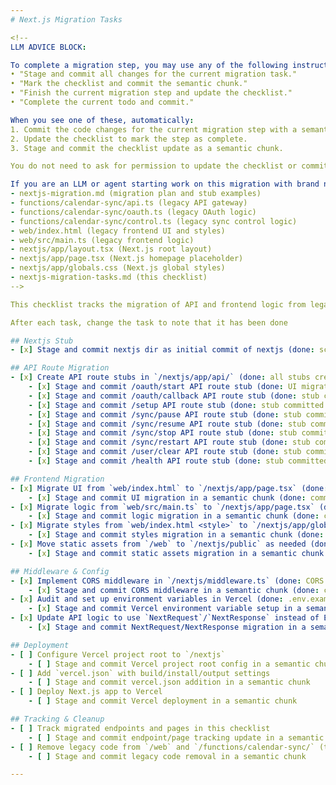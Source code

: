 ```yaml
---
# Next.js Migration Tasks

<!--
LLM ADVICE BLOCK:

To complete a migration step, you may use any of the following instructions:
• "Stage and commit all changes for the current migration task."
• "Mark the checklist and commit the semantic chunk."
• "Finish the current migration step and update the checklist."
• "Complete the current todo and commit."

When you see one of these, automatically:
1. Commit the code changes for the current migration step with a semantic message.
2. Update the checklist to mark the step as complete.
3. Stage and commit the checklist update as a semantic chunk.

You do not need to ask for permission to update the checklist or commit—just do it as part of the migration workflow.

If you are an LLM or agent starting work on this migration with brand new context, you should read the following essential files before proceeding:
- nextjs-migration.md (migration plan and stub examples)
- functions/calendar-sync/api.ts (legacy API gateway)
- functions/calendar-sync/oauth.ts (legacy OAuth logic)
- functions/calendar-sync/control.ts (legacy sync control logic)
- web/index.html (legacy frontend UI and styles)
- web/src/main.ts (legacy frontend logic)
- nextjs/app/layout.tsx (Next.js root layout)
- nextjs/app/page.tsx (Next.js homepage placeholder)
- nextjs/app/globals.css (Next.js global styles)
- nextjs-migration-tasks.md (this checklist)
-->

This checklist tracks the migration of API and frontend logic from legacy code to Next.js.

After each task, change the task to note that it has been done

## Nextjs Stub
- [x] Stage and commit nextjs dir as initial commit of nextjs (done: scaffolded and committed Next.js stub with semantic message)

## API Route Migration
- [x] Create API route stubs in `/nextjs/app/api/` (done: all stubs created and committed)
    - [x] Stage and commit /oauth/start API route stub (done: UI migration committed)
    - [x] Stage and commit /oauth/callback API route stub (done: stub committed for /oauth/callback)
    - [x] Stage and commit /setup API route stub (done: stub committed for /setup)
    - [x] Stage and commit /sync/pause API route stub (done: stub committed for /sync/pause)
    - [x] Stage and commit /sync/resume API route stub (done: stub committed for /sync/resume)
    - [x] Stage and commit /sync/stop API route stub (done: stub committed for /sync/stop)
    - [x] Stage and commit /sync/restart API route stub (done: stub committed for /sync/restart)
    - [x] Stage and commit /user/clear API route stub (done: stub committed for /user/clear)
    - [x] Stage and commit /health API route stub (done: stub committed for /health)

## Frontend Migration
- [x] Migrate UI from `web/index.html` to `/nextjs/app/page.tsx` (done: UI migrated and committed as React JSX)
    - [x] Stage and commit UI migration in a semantic chunk (done: committed as semantic chunk)
- [x] Migrate logic from `web/src/main.ts` to `/nextjs/app/page.tsx` (done: logic migrated and committed as React hooks/components)
    - [x] Stage and commit logic migration in a semantic chunk (done: committed as semantic chunk)
- [x] Migrate styles from `web/index.html <style>` to `/nextjs/app/globals.css` (done: styles migrated and committed)
    - [x] Stage and commit styles migration in a semantic chunk (done: committed as semantic chunk)
- [x] Move static assets from `/web` to `/nextjs/public` as needed (done: no static assets found to migrate)
    - [x] Stage and commit static assets migration in a semantic chunk (done: committed as semantic chunk)

## Middleware & Config
- [x] Implement CORS middleware in `/nextjs/middleware.ts` (done: CORS middleware implemented and committed)
    - [x] Stage and commit CORS middleware in a semantic chunk (done: committed with semantic message)
- [x] Audit and set up environment variables in Vercel (done: .env.example created, Vercel setup documented, best practices followed)
    - [x] Stage and commit Vercel environment variable setup in a semantic chunk (done: .env.example and checklist update committed)
- [x] Update API logic to use `NextRequest`/`NextResponse` instead of Express (done: all API routes use NextRequest/NextResponse)
    - [x] Stage and commit NextRequest/NextResponse migration in a semantic chunk (done: checklist updated and committed)

## Deployment
- [ ] Configure Vercel project root to `/nextjs`
    - [ ] Stage and commit Vercel project root config in a semantic chunk
- [ ] Add `vercel.json` with build/install/output settings
    - [ ] Stage and commit vercel.json addition in a semantic chunk
- [ ] Deploy Next.js app to Vercel
    - [ ] Stage and commit Vercel deployment in a semantic chunk

## Tracking & Cleanup
- [ ] Track migrated endpoints and pages in this checklist
    - [ ] Stage and commit endpoint/page tracking update in a semantic chunk
- [ ] Remove legacy code from `/web` and `/functions/calendar-sync/` (timeline TBD)
    - [ ] Stage and commit legacy code removal in a semantic chunk

---
```

